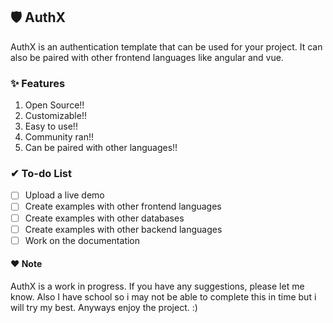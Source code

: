 ## 🛡 AuthX

AuthX is an authentication template that can be used for your project. It can also be paired with other frontend languages like angular and vue.

### ✨ Features

1. Open Source!!
2. Customizable!!
3. Easy to use!!
4. Community ran!!
5. Can be paired with other languages!!

### ✔ To-do List

- [ ] Upload a live demo
- [ ] Create examples with other frontend languages
- [ ] Create examples with other databases
- [ ] Create examples with other backend languages
- [ ] Work on the documentation

#### ♥ Note

AuthX is a work in progress. If you have any suggestions, please let me know. Also I have school so i may not be able to complete this in time but i will try my best. Anyways enjoy the project. :)
